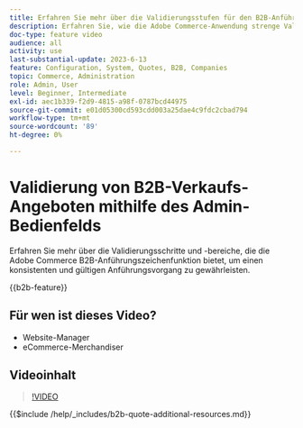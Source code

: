 ```yaml
---
title: Erfahren Sie mehr über die Validierungsstufen für den B2B-Anführungsprozess im Admin Panel
description: Erfahren Sie, wie die Adobe Commerce-Anwendung strenge Validierungsprozesse aufweist.  In diesem Video-Tutorial wird der Validierungsprozess vom Adobe Commerce-Admin-Bedienfeld veranschaulicht, um sicherzustellen, dass das Anführungsverfahren gültig und konsistent ist.
doc-type: feature video
audience: all
activity: use
last-substantial-update: 2023-6-13
feature: Configuration, System, Quotes, B2B, Companies
topic: Commerce, Administration
role: Admin, User
level: Beginner, Intermediate
exl-id: aec1b339-f2d9-4815-a98f-0787bcd44975
source-git-commit: e01d05300cd593cdd003a25dae4c9fdc2cbad794
workflow-type: tm+mt
source-wordcount: '89'
ht-degree: 0%

---
```


# Validierung von B2B-Verkaufs-Angeboten mithilfe des Admin-Bedienfelds

Erfahren Sie mehr über die Validierungsschritte und -bereiche, die die Adobe Commerce B2B-Anführungszeichenfunktion bietet, um einen konsistenten und gültigen Anführungsvorgang zu gewährleisten.

{{b2b-feature}}

## Für wen ist dieses Video?

- Website-Manager
- eCommerce-Merchandiser

## Videoinhalt

>[!VIDEO](https://video.tv.adobe.com/v/3420413?learn=on)

{{$include /help/_includes/b2b-quote-additional-resources.md}}

